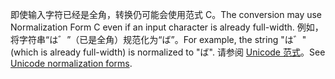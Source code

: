 <span data-ttu-id="05940-101">即使输入字符已经是全角，转换仍可能会使用范式 C。</span><span class="sxs-lookup"><span data-stu-id="05940-101">The conversion may use Normalization Form C even if an input character is already full-width.</span></span> <span data-ttu-id="05940-102">例如，将字符串“は゛”（已是全角）规范化为“ば”。</span><span class="sxs-lookup"><span data-stu-id="05940-102">For example, the string "は゛" (which is already full-width) is normalized to "ば".</span></span> <span data-ttu-id="05940-103">请参阅 [Unicode 范式](http://unicode.org/reports/tr15)。</span><span class="sxs-lookup"><span data-stu-id="05940-103">See [Unicode normalization forms](http://unicode.org/reports/tr15).</span></span>